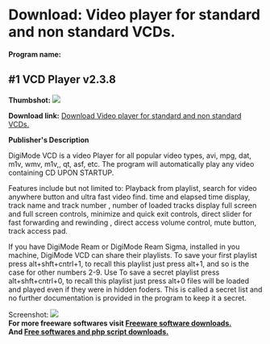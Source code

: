 # Download: Video player for standard and non standard VCDs.

**Program name:**

## #1 VCD Player v2.3.8

  
**Thumbshot:** ![](http://www.freewarefiles.com/screenshot/1vcdplayer_md.jpg)   
  
**Download link:** [Download Video player for standard and non standard VCDs.](http://freesoftwares.boysofts.com/VCD-Player-V_program_18158.html)  
  


**Publisher's Description**  
  


DigiMode VCD is a video Player for all popular video types, avi, mpg, dat, m1v, wmv, m1v,, qt, asf, etc. The program will automatically play any video containing CD UPON STARTUP. 

Features include but not limited to: Playback from playlist, search for video anywhere button and ultra fast video find. time and elapsed time display, track name and track number , number of loaded tracks display full screen and full screen controls, minimize and quick exit controls, direct slider for fast forwarding and rewinding , direct access volume control, mute button, track access pad. 

If you have DigiMode Ream or DigiMode Ream Sigma, installed in you machine, DigiMode VCD can share their playlists. To save your first playlist press alt+shft+cntrl+1, to recall this playlist just press alt+1, and so is the case for other numbers 2-9. Use To save a secret playlist press alt+shft+cntrl+0, to recall this playlist just press alt+0 files will be loaded and played even if they were in hidden foders. This is called a secret list and no further documentation is provided in the program to keep it a secret. 

  
  
Screenshot: ![](http://www.freewarefiles.com/screenshot/1vcdplayer.jpg)   
**For more freeware softwares visit [Freeware software downloads.](http://freesoftwares.boysofts.com/)**   
**And [Free softwares and php script downloads.](http://www.boysofts.com/)**

